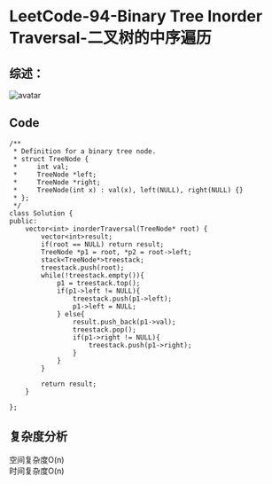 # LeetCode-94-Binary Tree Inorder Traversal-二叉树的中序遍历
## 综述：  
![avatar](https://github.com/JakeChanFangZiyuan20/MyLeetCode/blob/master/%E6%A0%88/img/94.png)

## Code
```
/**
 * Definition for a binary tree node.
 * struct TreeNode {
 *     int val;
 *     TreeNode *left;
 *     TreeNode *right;
 *     TreeNode(int x) : val(x), left(NULL), right(NULL) {}
 * };
 */
class Solution {
public:
    vector<int> inorderTraversal(TreeNode* root) {
        vector<int>result;
        if(root == NULL) return result;
        TreeNode *p1 = root, *p2 = root->left;
        stack<TreeNode*>treestack;
        treestack.push(root);
        while(!treestack.empty()){
            p1 = treestack.top();
            if(p1->left != NULL){
                treestack.push(p1->left);
                p1->left = NULL;
            } else{
                result.push_back(p1->val);
                treestack.pop();
                if(p1->right != NULL){
                    treestack.push(p1->right);
                }
            }
        }
        
        return result;
    }

};
```

## 复杂度分析
空间复杂度O(n)  
时间复杂度O(n)

